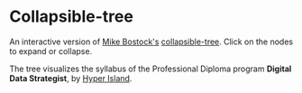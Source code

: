 # Collapsible-tree

An interactive version of [Mike Bostock's](https://bost.ocks.org/mike/) [collapsible-tree](https://gist.github.com/mbostock/4339083). 
Click on the nodes to expand or collapse.

The tree visualizes the syllabus of the Professional Diploma program **Digital Data Strategist**, by [Hyper Island](https://www.hyperisland.com/).

